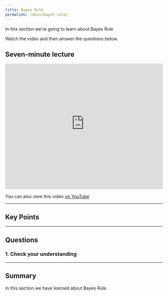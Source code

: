 ```yaml
---
title: Bayes Rule
permalink: /docs/bayes-rule/
---
```


In this section we're going to learn about Bayes Rule

Watch the video and then answer the questions below.

## Seven-minute lecture

<iframe width="100%" height="400px" src="https://www.youtube-nocookie.com/embed/X_f8upZKcKc" frameborder="0" allow="accelerometer; autoplay; encrypted-media; gyroscope; picture-in-picture" allowfullscreen></iframe>

You can also view this video [on YouTube](https://youtu.be/X_f8upZKcKc)

---

## Key Points


---

## Questions

### 1. Check your understanding



---

## Summary

In this section we have learned about Bayes Rule.